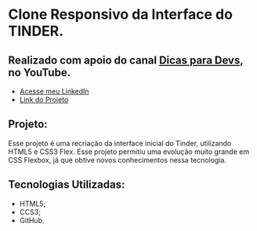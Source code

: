 # Clone Responsivo da Interface do TINDER.
## Realizado com apoio do canal [Dicas para Devs](https://www.youtube.com/c/dicasparadevs), no YouTube.

- [Acesse meu LinkedIn](https://www.linkedin.com/in/guilherme-cambi-magarotti-16177522b/)
- [Link do Projeto](https://guimagarotti.github.io/clone-tinder/)

## Projeto:

Esse projeto é uma recriação da interface inicial do Tinder, utilizando HTML5 e CSS3 Flex. Esse projeto permitiu uma evolução muito grande em CSS Flexbox, já que obtive novos conhecimentos nessa tecnologia.

## Tecnologias Utilizadas: 

- HTML5; 
- CCS3; 
- GitHub.

